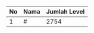 | No | Nama            | Jumlah Level |
|----|-----------------|--------------|
| 1  | #    |    2754        |
